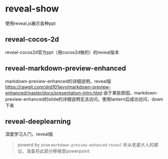 
# reveal-show
使用reveal.js展示各种ppt

## reveal-cocos-2d
reveal-cocos2d官方ppt（用cocos2d做的）的reveal版本

## reveal-markdown-preview-enhanced
markdown-preview-enhanced的详细说明，reveal版
https://rawgit.com/shd101wyy/markdown-preview-enhanced/master/docs/presentation-intro.html
由于某些原因，markdown-preview-enhanced的slide的详细说明无法访问，使用lantern后成功访问，down下来

## reveal-deeplearning
深度学习入门，reveal版
> powerd by `atom` `markdown-preview-enhanced` `reveal`
> 听从老婆大人的建议，准备将此部分移植至powerpoint
